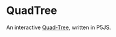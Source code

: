 # QuadTree

An interactive [Quad-Tree](https://en.wikipedia.org/wiki/Quadtree), written in P5JS.

![]()
